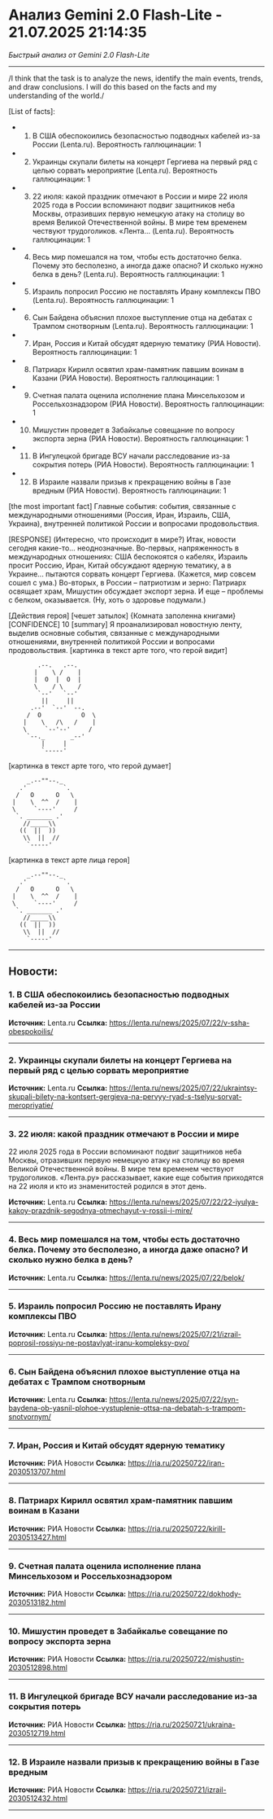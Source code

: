 # Анализ Gemini 2.0 Flash-Lite - 21.07.2025 21:14:35

*Быстрый анализ от Gemini 2.0 Flash-Lite*

---

/I think that the task is to analyze the news, identify the main events, trends, and draw conclusions. I will do this based on the facts and my understanding of the world./

[List of facts]:
*   1.  В США обеспокоились безопасностью подводных кабелей из-за России (Lenta.ru).
    Вероятность галлюцинации: 1
*   2.  Украинцы скупали билеты на концерт Гергиева на первый ряд с целью сорвать мероприятие (Lenta.ru).
    Вероятность галлюцинации: 1
*   3.  22 июля: какой праздник отмечают в России и мире 22 июля 2025 года в России вспоминают подвиг защитников неба Москвы, отразивших первую немецкую атаку на столицу во время Великой Отечественной войны. В мире тем временем чествуют трудоголиков. «Лента... (Lenta.ru).
    Вероятность галлюцинации: 1
*   4.  Весь мир помешался на том, чтобы есть достаточно белка. Почему это бесполезно, а иногда даже опасно? И сколько нужно белка в день? (Lenta.ru).
    Вероятность галлюцинации: 1
*   5.  Израиль попросил Россию не поставлять Ирану комплексы ПВО (Lenta.ru).
    Вероятность галлюцинации: 1
*   6.  Сын Байдена объяснил плохое выступление отца на дебатах с Трампом снотворным (Lenta.ru).
    Вероятность галлюцинации: 1
*   7.  Иран, Россия и Китай обсудят ядерную тематику (РИА Новости).
    Вероятность галлюцинации: 1
*   8.  Патриарх Кирилл освятил храм-памятник павшим воинам в Казани (РИА Новости).
    Вероятность галлюцинации: 1
*   9.  Счетная палата оценила исполнение плана Минсельхозом и Россельхознадзором (РИА Новости).
    Вероятность галлюцинации: 1
*   10. Мишустин проведет в Забайкалье совещание по вопросу экспорта зерна (РИА Новости).
    Вероятность галлюцинации: 1
*   11. В Ингулецкой бригаде ВСУ начали расследование из-за сокрытия потерь (РИА Новости).
    Вероятность галлюцинации: 1
*   12. В Израиле назвали призыв к прекращению войны в Газе вредным (РИА Новости).
    Вероятность галлюцинации: 1

[the most important fact] Главные события: события, связанные с международными отношениями (Россия, Иран, Израиль, США, Украина), внутренней политикой России и вопросами продовольствия.

[RESPONSE]
(Интересно, что происходит в мире?)
Итак, новости сегодня какие-то... неоднозначные. Во-первых, напряженность в международных отношениях: США беспокоятся о кабелях, Израиль просит Россию, Иран, Китай обсуждают ядерную тематику, а в Украине... пытаются сорвать концерт Гергиева. (Кажется, мир совсем сошел с ума.) Во-вторых, в России – патриотизм и зерно: Патриарх освящает храм, Мишустин обсуждает экспорт зерна. И еще – проблемы с белком, оказывается. (Ну, хоть о здоровье подумали.)

[Действия героя] [чешет затылок]
{Комната заполенна книгами}
[CONFIDENCE] 10
[summary] Я проанализировал новостную ленту, выделив основные события, связанные с международными отношениями, внутренней политикой России и вопросами продовольствия.
[картинка в текст арте того, что герой видит]
```
        .--.   .--.
       |    \ /    |
       |  O  |  O  |
       \    / \    /
        `--'   `--'
         ||     ||
      .--'  `--'  --.
     /  O           O  \
    |    \   /\   /    |
    \     `--'--'     /
     `--._       _--'
         |     |
         `-----'
```
[картинка в текст арте того, что герой думает]
```
     _.--""--._
   .'          `.
  /   O      O   \
 |    \  ^^  /    |
 \     `----'     /
  `. _______ .'
    //_____\\
   ((  ||  ))
    \\  ||  //
     `-----'
```
[картинка в текст арте лица героя]
```
     _.--""--._
   .'          `.
  /   O      O   \
 |    \  ^^  /    |
 \     `----'     /
  `. _______ .'
    //_____\\
   ((  ||  ))
    \\  ||  //
     `-----'
```


---

## Новости:

### 1. В США обеспокоились безопасностью подводных кабелей из-за России
**Источник:** Lenta.ru
**Ссылка:** https://lenta.ru/news/2025/07/22/v-ssha-obespokoilis/

---

### 2. Украинцы скупали билеты на концерт Гергиева на первый ряд с целью сорвать мероприятие
**Источник:** Lenta.ru
**Ссылка:** https://lenta.ru/news/2025/07/22/ukraintsy-skupali-bilety-na-kontsert-gergieva-na-pervyy-ryad-s-tselyu-sorvat-meropriyatie/

---

### 3. 22 июля: какой праздник отмечают в России и мире
22 июля 2025 года в России вспоминают подвиг защитников неба Москвы, отразивших первую немецкую атаку на столицу во время Великой Отечественной войны. В мире тем временем чествуют трудоголиков. «Лента.ру» рассказывает, какие еще события приходятся на 22 июля и кто из знаменитостей родился в этот день.

**Источник:** Lenta.ru
**Ссылка:** https://lenta.ru/news/2025/07/22/22-iyulya-kakoy-prazdnik-segodnya-otmechayut-v-rossii-i-mire/

---

### 4. Весь мир помешался на том, чтобы есть достаточно белка. Почему это бесполезно, а иногда даже опасно? И сколько нужно белка в день?
**Источник:** Lenta.ru
**Ссылка:** https://lenta.ru/news/2025/07/22/belok/

---

### 5. Израиль попросил Россию не поставлять Ирану комплексы ПВО
**Источник:** Lenta.ru
**Ссылка:** https://lenta.ru/news/2025/07/21/izrail-poprosil-rossiyu-ne-postavlyat-iranu-kompleksy-pvo/

---

### 6. Сын Байдена объяснил плохое выступление отца на дебатах с Трампом снотворным
**Источник:** Lenta.ru
**Ссылка:** https://lenta.ru/news/2025/07/22/syn-baydena-ob-yasnil-plohoe-vystuplenie-ottsa-na-debatah-s-trampom-snotvornym/

---

### 7. Иран, Россия и Китай обсудят ядерную тематику
**Источник:** РИА Новости
**Ссылка:** https://ria.ru/20250722/iran-2030513707.html

---

### 8. Патриарх Кирилл освятил храм-памятник павшим воинам в Казани
**Источник:** РИА Новости
**Ссылка:** https://ria.ru/20250722/kirill-2030513427.html

---

### 9. Счетная палата оценила исполнение плана Минсельхозом и Россельхознадзором
**Источник:** РИА Новости
**Ссылка:** https://ria.ru/20250722/dokhody-2030513182.html

---

### 10. ﻿Мишустин проведет в Забайкалье совещание по вопросу экспорта зерна
**Источник:** РИА Новости
**Ссылка:** https://ria.ru/20250722/mishustin-2030512898.html

---

### 11. В Ингулецкой бригаде ВСУ начали расследование из-за сокрытия потерь
**Источник:** РИА Новости
**Ссылка:** https://ria.ru/20250721/ukraina-2030512719.html

---

### 12. В Израиле назвали призыв к прекращению войны в Газе вредным
**Источник:** РИА Новости
**Ссылка:** https://ria.ru/20250721/izrail-2030512432.html

---

